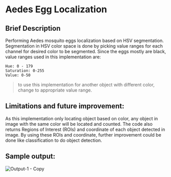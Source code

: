 # Aedes Egg Localization

## Brief Description
Performing Aedes mosquito eggs localization based on HSV segmentation. 
Segmentation in HSV color space is done by picking value ranges for each channel for desired color to be segmented.
Since the eggs mostly are black, value ranges used in this implementation are:
```
Hue: 0 - 179
Saturation: 0-255
Value: 0-50
```
> to use this implementation for another object with different color, change to appropriate value range.

## Limitations and future improvement:
As this implementation only locating object based on color, any object in image with the same color will be located and counted.
The code also returns Regions of Interest (ROIs) and coordinate of each object detected in image. By using these ROIs and coordinate, further improvement could be done like classification to do object detection.

## Sample output:

![Output-1 - Copy](https://user-images.githubusercontent.com/70200533/151500288-be3dfc44-eb4d-4cd0-afe5-337a5298e24a.jpeg)
